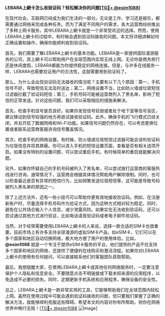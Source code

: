 **LEBARA上網卡怎么收验证码？轻松解决你的问题[[TG💪+ @esim1088](https://t.me/s/esim1088)]**

在现代社会，互联网已经成为我们生活的一部分。无论是工作、学习还是娱乐，都需要通过网络来完成各种任务。而为了满足不同用户的需求，各大运营商纷纷推出了多种上网卡服务，其中LEBARA上網卡就是一个非常受欢迎的选择。然而，使用LEBARA上網卡的过程中，有时候会遇到验证码接收的问题。本文将详细讲解如何正确设置和操作，确保你能顺利收到验证码。

首先，我们需要了解LEBARA上網卡的基本功能。LEBARA是一家提供国际漫游服务的公司，其上網卡可以帮助用户在全球范围内实现无线上网。无论你是商务旅行还是休闲度假，LEBARA都能为你提供稳定的网络连接。但是，与许多在线服务一样，LEBARA也需要验证用户的合法性，这就需要用到验证码了。

那么，为什么会出现验证码无法接收的情况呢？主要有以下几个原因：第一，手机信号不好，导致短信无法及时送达；第二，网络设置不当，比如防火墙或垃圾短信过滤器拦截了验证码短信；第三，手机号码可能被运营商列入了黑名单，影响了短信的正常发送。针对这些问题，我们可以采取相应的措施来解决。

首先，检查手机信号是否良好。如果你发现信号较弱或者处于地下室等信号盲区，建议移动到信号较强的地方再尝试接收验证码。此外，确保手机的飞行模式已经关闭，并且开启了数据网络和Wi-Fi功能。如果信号问题仍然存在，可以考虑更换位置或者联系运营商客服咨询信号覆盖情况。

其次，检查手机的网络设置。有时候，防火墙或垃圾短信过滤器可能会误判验证码为垃圾信息并将其屏蔽。你可以进入手机的短信设置页面，查看是否有相关选项开启。如果没有特别的设置问题，可以尝试重启手机，有时候简单的重启就能解决问题。

另外，如果你怀疑自己的手机号码被列入了黑名单，可以尝试拨打运营商的客服热线进行咨询。通常情况下，运营商会根据具体情况帮助用户解除限制。同时，也可以检查最近是否有异常的短信行为，比如频繁发送垃圾短信等，这可能是导致号码被列入黑名单的原因之一。

除了上述方法外，还有一些小技巧可以帮助你更有效地接收验证码。例如，在注册新账户时，尽量选择手机号码作为验证方式，因为这种方式相对较为稳定。同时，避免在公共场合输入个人信息，减少泄露风险。如果实在无法收到验证码，还可以尝试通过其他方式进行验证，比如电话语音验证码或者电子邮件验证码。

当然，对于经常需要使用LEBARA上網卡的人来说，选择一款合适的SIM卡也很重要。目前市场上有许多支持全球漫游的虚拟SIM卡产品，如eSIM卡，它们可以在多个国家和地区自动切换网络，极大地方便了用户的使用体验。比如，**@esim1088** 就是一个专注于提供eSIM卡服务的平台，他们提供的产品不仅支持多个国家和地区的网络，还提供了便捷的在线购买和激活流程。如果你对LEBARA上網卡的使用有任何疑问，可以直接联系他们的客服团队获取帮助。

最后，我想提醒大家，在使用LEBARA上網卡或其他任何网络服务时，一定要注意保护个人隐私和信息安全。不要随意点击不明链接或下载未知来源的应用程序，以免造成不必要的损失。同时，定期更新手机系统和应用程序，确保设备的安全性。

总之，LEBARA上網卡是一款非常实用的工具，它能够帮助我们在全球范围内轻松上网。虽然在使用过程中可能会遇到验证码接收的问题，但只要我们掌握了正确的解决方法，就能够顺利克服这些障碍。希望本文的内容对你有所帮助，祝你在网络世界中畅行无阻！[[TG💪+ @esim1088](https://t.me/s/esim1088) ![Image](https://i.postimg.cc/4NQfJmqS/Snipaste-2025-05-13-00-14-12.png)]